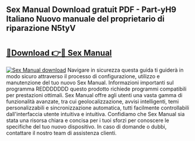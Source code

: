 ## Sex Manual Download gratuit PDF - Part-yH9 Italiano Nuovo manuale del proprietario di riparazione N5tyV

# <h2><a href="http://dfebtrf.blite.top/?on=Sex+Manual">🔗Download 👉🔴 Sex Manual</a></h2>

[![Sex Manual download](https://i.imgur.com/lujVjoI.png)](http://dfebtrf.blite.top/?on=Sex+Manual)
Navigare in sicurezza questa guida ti guiderà in modo sicuro attraverso il processo di configurazione, utilizzo e manutenzione del tuo nuovo Sex Manual. Informazioni importanti sul programma REDDDDDDD questo prodotto richiede programmi compatibili per prestazioni ottimali. Sex Manual offre agli utenti una vasta gamma di funzionalità avanzate, tra cui geolocalizzazione, avvisi intelligenti, temi personalizzabili e sincronizzazione automatica, tutti facilmente controllabili dall'interfaccia utente intuitiva e intuitiva. Confidiamo che Sex Manual sia stata una risorsa chiara e concisa per i tuoi sforzi per conoscere le specifiche del tuo nuovo dispositivo. In caso di domande o dubbi, contattare il nostro team di assistenza clienti.
